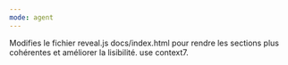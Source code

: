 ```yaml
---
mode: agent
---
```

Modifies le fichier reveal.js docs/index.html pour rendre les sections plus cohérentes et améliorer la lisibilité. use context7.